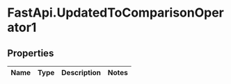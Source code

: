 # FastApi.UpdatedToComparisonOperator1

## Properties
Name | Type | Description | Notes
------------ | ------------- | ------------- | -------------
